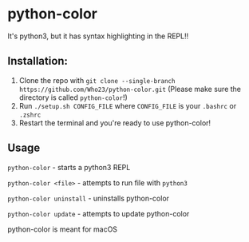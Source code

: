 # python-color

It's python3, but it has syntax highlighting in the REPL!!

## Installation:
1. Clone the repo with `git clone --single-branch https://github.com/Who23/python-color.git`
(Please make sure the directory is called `python-color`!)
2. Run `./setup.sh CONFIG_FILE` where `CONFIG_FILE` is your `.bashrc` or `.zshrc`
3. Restart the terminal and you're ready to use python-color! 

## Usage
`python-color` - starts a python3 REPL

`python-color <file>` - attempts to run file with `python3`

`python-color uninstall` - uninstalls python-color

`python-color update` - attempts to update python-color

python-color is meant for macOS